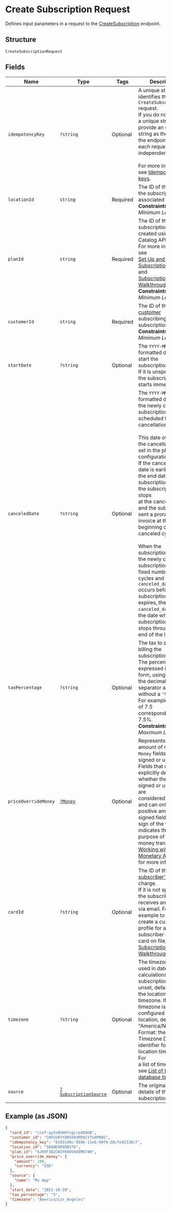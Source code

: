
# Create Subscription Request

Defines input parameters in a request to the
[CreateSubscription](../../doc/apis/subscriptions.md#create-subscription) endpoint.

## Structure

`CreateSubscriptionRequest`

## Fields

| Name | Type | Tags | Description | Getter | Setter |
|  --- | --- | --- | --- | --- | --- |
| `idempotencyKey` | `?string` | Optional | A unique string that identifies this `CreateSubscription` request.<br>If you do not provide a unique string (or provide an empty string as the value),<br>the endpoint treats each request as independent.<br><br>For more information, see [Idempotency keys](https://developer.squareup.com/docs/working-with-apis/idempotency). | getIdempotencyKey(): ?string | setIdempotencyKey(?string idempotencyKey): void |
| `locationId` | `string` | Required | The ID of the location the subscription is associated with.<br>**Constraints**: *Minimum Length*: `1` | getLocationId(): string | setLocationId(string locationId): void |
| `planId` | `string` | Required | The ID of the subscription plan created using the Catalog API.<br>For more information, see<br>[Set Up and Manage a Subscription Plan](https://developer.squareup.com/docs/subscriptions-api/setup-plan) and<br>[Subscriptions Walkthrough](https://developer.squareup.com/docs/subscriptions-api/walkthrough).<br>**Constraints**: *Minimum Length*: `1` | getPlanId(): string | setPlanId(string planId): void |
| `customerId` | `string` | Required | The ID of the [customer](entity:Customer) subscribing to the subscription plan.<br>**Constraints**: *Minimum Length*: `1` | getCustomerId(): string | setCustomerId(string customerId): void |
| `startDate` | `?string` | Optional | The `YYYY-MM-DD`-formatted date to start the subscription.<br>If it is unspecified, the subscription starts immediately. | getStartDate(): ?string | setStartDate(?string startDate): void |
| `canceledDate` | `?string` | Optional | The `YYYY-MM-DD`-formatted date when the newly created subscription is scheduled for cancellation.<br><br>This date overrides the cancellation date set in the plan configuration.<br>If the cancellation date is earlier than the end date of a subscription cycle, the subscription stops<br>at the canceled date and the subscriber is sent a prorated invoice at the beginning of the canceled cycle.<br><br>When the subscription plan of the newly created subscription has a fixed number of cycles and the `canceled_date`<br>occurs before the subscription plan expires, the specified `canceled_date` sets the date when the subscription<br>stops through the end of the last cycle. | getCanceledDate(): ?string | setCanceledDate(?string canceledDate): void |
| `taxPercentage` | `?string` | Optional | The tax to add when billing the subscription.<br>The percentage is expressed in decimal form, using a `'.'` as the decimal<br>separator and without a `'%'` sign. For example, a value of 7.5<br>corresponds to 7.5%.<br>**Constraints**: *Maximum Length*: `10` | getTaxPercentage(): ?string | setTaxPercentage(?string taxPercentage): void |
| `priceOverrideMoney` | [`?Money`](../../doc/models/money.md) | Optional | Represents an amount of money. `Money` fields can be signed or unsigned.<br>Fields that do not explicitly define whether they are signed or unsigned are<br>considered unsigned and can only hold positive amounts. For signed fields, the<br>sign of the value indicates the purpose of the money transfer. See<br>[Working with Monetary Amounts](https://developer.squareup.com/docs/build-basics/working-with-monetary-amounts)<br>for more information. | getPriceOverrideMoney(): ?Money | setPriceOverrideMoney(?Money priceOverrideMoney): void |
| `cardId` | `?string` | Optional | The ID of the [subscriber's](entity:Customer) [card](entity:Card) to charge.<br>If it is not specified, the subscriber receives an invoice via email. For an example to<br>create a customer profile for a subscriber and add a card on file, see [Subscriptions Walkthrough](https://developer.squareup.com/docs/subscriptions-api/walkthrough). | getCardId(): ?string | setCardId(?string cardId): void |
| `timezone` | `?string` | Optional | The timezone that is used in date calculations for the subscription. If unset, defaults to<br>the location timezone. If a timezone is not configured for the location, defaults to "America/New_York".<br>Format: the IANA Timezone Database identifier for the location timezone. For<br>a list of time zones, see [List of tz database time zones](https://en.wikipedia.org/wiki/List_of_tz_database_time_zones). | getTimezone(): ?string | setTimezone(?string timezone): void |
| `source` | [`?SubscriptionSource`](../../doc/models/subscription-source.md) | Optional | The origination details of the subscription. | getSource(): ?SubscriptionSource | setSource(?SubscriptionSource source): void |

## Example (as JSON)

```json
{
  "card_id": "ccof:qy5x8hHGYsgLrp4Q4GB",
  "customer_id": "CHFGVKYY8RSV93M5KCYTG4PN0G",
  "idempotency_key": "8193148c-9586-11e6-99f9-28cfe92138cf",
  "location_id": "S8GWD5R9QB376",
  "plan_id": "6JHXF3B2CW3YKHDV4XEM674H",
  "price_override_money": {
    "amount": 100,
    "currency": "USD"
  },
  "source": {
    "name": "My App"
  },
  "start_date": "2021-10-20",
  "tax_percentage": "5",
  "timezone": "America/Los_Angeles"
}
```

